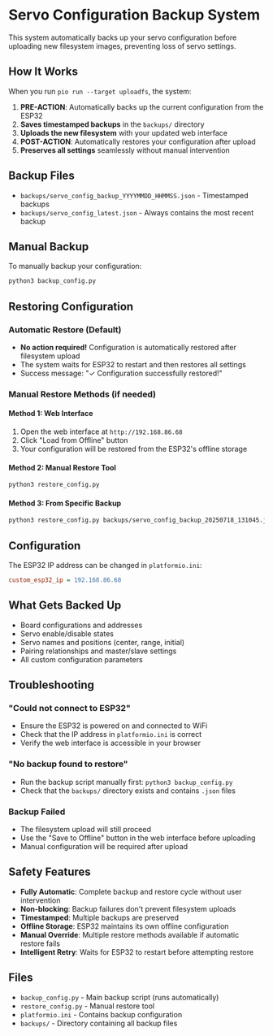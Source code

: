 # Servo Configuration Backup System

This system automatically backs up your servo configuration before uploading new filesystem images, preventing loss of servo settings.

## How It Works

When you run `pio run --target uploadfs`, the system:

1. **PRE-ACTION**: Automatically backs up the current configuration from the ESP32
2. **Saves timestamped backups** in the `backups/` directory
3. **Uploads the new filesystem** with your updated web interface
4. **POST-ACTION**: Automatically restores your configuration after upload
5. **Preserves all settings** seamlessly without manual intervention

## Backup Files

- `backups/servo_config_backup_YYYYMMDD_HHMMSS.json` - Timestamped backups
- `backups/servo_config_latest.json` - Always contains the most recent backup

## Manual Backup

To manually backup your configuration:

```bash
python3 backup_config.py
```

## Restoring Configuration

### Automatic Restore (Default)
- **No action required!** Configuration is automatically restored after filesystem upload
- The system waits for ESP32 to restart and then restores all settings
- Success message: "✓ Configuration successfully restored!"

### Manual Restore Methods (if needed)

#### Method 1: Web Interface
1. Open the web interface at `http://192.168.86.68`
2. Click "Load from Offline" button
3. Your configuration will be restored from the ESP32's offline storage

#### Method 2: Manual Restore Tool
```bash
python3 restore_config.py
```

#### Method 3: From Specific Backup
```bash
python3 restore_config.py backups/servo_config_backup_20250718_131045.json
```

## Configuration

The ESP32 IP address can be changed in `platformio.ini`:

```ini
custom_esp32_ip = 192.168.86.68
```

## What Gets Backed Up

- Board configurations and addresses
- Servo enable/disable states
- Servo names and positions (center, range, initial)
- Pairing relationships and master/slave settings
- All custom configuration parameters

## Troubleshooting

### "Could not connect to ESP32"
- Ensure the ESP32 is powered on and connected to WiFi
- Check that the IP address in `platformio.ini` is correct
- Verify the web interface is accessible in your browser

### "No backup found to restore"
- Run the backup script manually first: `python3 backup_config.py`
- Check that the `backups/` directory exists and contains `.json` files

### Backup Failed
- The filesystem upload will still proceed
- Use the "Save to Offline" button in the web interface before uploading
- Manual configuration will be required after upload

## Safety Features

- **Fully Automatic**: Complete backup and restore cycle without user intervention
- **Non-blocking**: Backup failures don't prevent filesystem uploads
- **Timestamped**: Multiple backups are preserved
- **Offline Storage**: ESP32 maintains its own offline configuration
- **Manual Override**: Multiple restore methods available if automatic restore fails
- **Intelligent Retry**: Waits for ESP32 to restart before attempting restore

## Files

- `backup_config.py` - Main backup script (runs automatically)
- `restore_config.py` - Manual restore tool
- `platformio.ini` - Contains backup configuration
- `backups/` - Directory containing all backup files